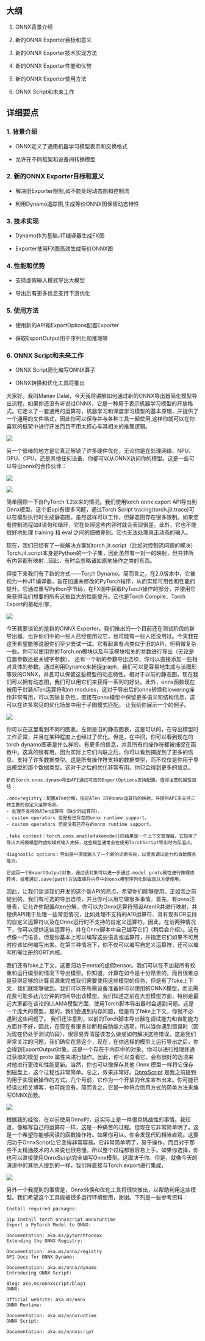 

## 大纲

1. ONNX背景介绍

2. 新的ONNX Exporter目标和意义

3. 新的ONNX Exporter技术实现方法  

4. 新的ONNX Exporter性能和优势

5. 新的ONNX Exporter使用方法

6. ONNX Script和未来工作

## 详细要点

### 1. 背景介绍

- ONNX定义了通用机器学习模型表示和交换格式

- 允许在不同框架和设备间转换模型

### 2. 新的ONNX Exporter目标和意义

- 解决旧Exporter限制,如不能处理动态图和控制流  

- 利用Dynamo追踪图,生成等价ONNX图保留动态特性

### 3. 技术实现

- Dynamo作为基础JIT编译器生成FX图

- Exporter使用FX图高效生成等价ONNX图

### 4. 性能和优势

- 支持虚假输入模式导出大模型

- 导出后有更多信息支持下游优化

### 5. 使用方法

- 使用新的API和ExportOptions配置Exporter

- 获取ExportOutput用于序列化和推理等

### 6. ONNX Script和未来工作

- ONNX Script简化编写ONNX算子

- ONNX转换和优化工具将推出

大家好。我叫Manav Dalal，今天我将讲解如何通过新的ONNX导出器简化模型导出流程。如果你还没有听说过ONNX，它是一种用于表示机器学习模型的开放格式。它定义了一套通用的运算符，机器学习和深度学习模型的基本原理，并提供了一个通用的文件格式，因此你可以保存并与各种工具一起使用,这样你就可以在你喜欢的框架中进行开发而且不用太担心与其相关的推理逻辑。

![](https://files.mdnice.com/user/53043/7a206167-72a2-4f4a-a85d-9e3f1b1c6d48.png)

另一个很棒的地方是它真正解锁了许多硬件优化，无论你是在处理网络、NPU、GPU、CPU，还是其他任何设备，你都可以从ONNX访问你的模型。这是一些可以导出onnx的合作伙伴：

![](https://files.mdnice.com/user/53043/f508b895-2d1e-4b59-9947-448b721c6db5.png)


![](https://files.mdnice.com/user/53043/b7581efa-ab3c-4c4b-85be-6b231e8d4958.png)

简单回顾一下自PyTorch 1.2以来的情况。我们使用torch.onnx.export API导出到Onnx模型。这个旧api有很多问题，通过Torch Script tracing(torch.jit.trace)可以在模型执行时生成静态图。虽然这样可以工作，但静态图存在很多限制。如果您有控制流程如if语句和循环，它在处理这些内容时就会表现很差。此外，它也不能很好地处理 training 和 eval 之间的细微差别。它也无法处理真正动态的输入。

现在，我们已经有了一些解决方案如torch.jit.script（比如对控制流问题的解决）Torch.jit.script本身是Python的一个子集，因此虽然有一对一的映射，但并非所有内容都有映射…因此，有时会忽略诸如原地操作之类的东西。

但接下来我们有了新的方式——Torch Dynamo。简而言之，在2.0版本中，它被视为一种JIT编译器，旨在加速未修改的PyTorch程序，从而实现可用性和性能的提升。它通过重写Python字节码，在FX图中获取PyTorch操作的部分，并使用它来获得我们想要的所有这些巨大的性能提升。它也是Torch Compile、Torch Export的基础引擎，

![](https://files.mdnice.com/user/53043/2044a894-22b1-444a-991b-5a9ed0d0c9b6.png)

今天我要谈论的是新的ONNX Exporter。我们推出的一个目前还在测试阶段的新导出器。也许你们中的一些人已经使用过它，也可能有一些人还没用过。今天我在这里希望能够说服你们至少去试一试。它看起来有点类似于旧的API，但稍微复杂一些。你可以使用你的Torch.nn模块以及与该模块相关的参数进行导出（无论是位置参数还是关键字参数）。
还有一个新的参数导出选项，你可以直接添加一些相对具体的参数。通过利用Dynamo来捕捉graph，我们可以更容易地生成与该图形等效的ONNX，并且可以保留这些模型的动态特性。相对于以前的静态图，现在我们可以拥有动态图，我们可以用它们来获得一系列的好处。此外，onnx函数现在被用于封装ATen运算符和nn.modules，这对于导出后的onnx转换和lowering操作非常有用，可以去除复杂性，直接在onnx模型中保留更多语义和结构信息，这可以在许多常见的优化场景中用于子图模式匹配。
让我给你展示一个的例子。


![](https://files.mdnice.com/user/53043/2af8beed-3bdf-43e6-867f-406302380939.png)


你可以在这里看到不同的图表。左侧是旧的静态图表，这是可以的，在导出模型时工作正常，并且在某种程度上也经过了优化。但是，在中间，你可以看到现在的torch dynamo图表是什么样的。有更多的信息，并且所有的操作符都被捕捉在函数中。这真的很有用，因为实际上它们内联之后，你可以看到捕捉到了更多的信息。支持了许多数据类型。这是所有操作符支持的数据类型，而不仅仅是你用于导出模型的那个数据类型。这对于之后的优化非常有用。你只会得到更多的信息。
```
新的torch.onnx.dynamo导出API通过可选的ExportOptions支持配置。值得注意的属性包括：

.onnxregistry：配置ATen分解，指定ATen IR到onnx运算符的映射，并提供API来支持三种主要的自定义运算场景。
- 处理不支持的ATen运算符（缺少的运算符）。
- custom operators 但是有已存在的onnx runtime support。
- custom operators 但是没有已存在的onnx runtime support。

.fake context：torch.onnx.enablefakemode()的结果是一个上下文管理器，它启用了导出大规模模型的虚拟模式输入支持，这些模型通常会在使用TorchScript导出时内存溢出。

diagnostic options：导出器中深度融入了一个新的诊断系统，以提高调试能力和自助服务能力。

它返回一个ExportOutput对象，通过该对象可以进一步通过.model proto属性进行推理或转换，或者通过.save(path)方法直接将内存中的onnx模型序列化到磁盘以方便使用。
```

因此，让我们谈谈我们开发的这个新API的亮点，希望你们能够使用。正如我之前提到的，我们有可选的导出选项，并且你可以用它做很多事情。首先，有onnx注册表，它允许你配置Aten分解，你可以为Onnx运算符预设AtenIR并进行映射，并提供API用于处理一些常见情况，比如处理不支持的A10运算符、具有现有OR支持的自定义运算符以及在Onnx运行时不支持的自定义运算符。因此，在前两种情况下，你可以提供这些运算符，并在Onnx脚本中自己编写它们（稍后会介绍）。这有点像一门语言，但是你基本上可以编写这些语言或运算符，并指定它们如果不可用时应该如何编写出来。在第三种情况下，你不仅可以编写自定义运算符，还可以编写所需注册的ORT内核。

我们还有fake上下文，这要归功于meta的虚假tensor。我们可以在不加载所有权重和运行模型的情况下导出模型。你知道，计算在如今是十分昂贵的，而且很难总是获得足够的计算资源来完成我们需要使用这些模型的任务，但是有了fake上下文，我们就能够做到。我们可以在所需设备准备好可以使用的ONNX模型，而无需花费可能多达几分钟的时间导出该模型。我们知道之前在大型模型方面，特别是最近大家都在谈论的LLAMA模型方面，使用Torch脚本导出器时会遇到问题。这是一个庞大的模型，是的，我们会遇到内存问题，但是有了fake上下文，你就不必遇到这些问题了。
我们还注意到，以前的Torch脚本导出器在调试能力和自助能力方面并不好，因此，在现在有很多诊断和自助能力选项，所以当你遇到错误时（因为现在仍处于测试阶段），很容易弄清楚该怎么做或如何解决这些错误。这是我们非常关注的问题，我们确实在意这个，现在，在你选择的模型上运行导出之后，你会得到ExportOutput对象。这是一个存在于内存中的对象，你可以进行推理并通过获取的模型 proto 属性来进行操作。因此，你可以查看它，会有很好的选项来对他进行更改和性能更新。当然，你也可以像保存其他 Onnx 模型一样将它保存到磁盘上，这个过程也非常简单。总之，效果非常好。[OnnxScript](https://github.com/microsoft/onnxscript) 是我之前提到的用于实现新操作的方式。几个月前，它作为一个开放的仓库宣布出来。你可能已经读过相关博客，也可能没有。简而言之，它是一种符合惯用方式的简单方法来编写ONNX函数。

![](https://files.mdnice.com/user/53043/782179f2-7410-425a-89eb-8ed7442b1577.png)

根据我的经验，在以前使用Onnx时，这实际上是一件很具挑战性的事情。我知道，像编写自己的运算符一样，这是一种痛苦的过程。但现在它非常简单明了。这是一个希望你能够阅读的函数操作符。如果你可以，你会发现代码相当直观。这要归功于OnnxScript让它变得非常容易。它非常简单明了，易于操作，而且对于那些不太精通技术的人来说也很易懂。所以整个过程都很容易上手。如果你选择，你也可以直接使用OnnxScript完全编写Onnx模型。这取决于你。但是，就像今天的演讲中的其他人提到的一样，我们将直接与Torch.export进行集成，

![](https://files.mdnice.com/user/53043/e72e9569-8c09-4973-b7ac-7a09221354ff.png)

另外一个我提到的事情是，Onnx转换和优化工具将很快推出，以帮助利用这些模型。我们希望这个工具能被很多运行环境使用，谢谢。下列是一些参考资料：

```
Install required packages:

pip install torch onnxscript onnxruntime
Export a PyTorch Model to ONNX:

Documentation: aka.ms/pytorchtoonnx
Extending the ONNX Registry:

Documentation: aka.ms/onnx/registry
API Docs for ONNX Dynamo:

Documentation: aka.ms/onnx/dynamo
Introducing ONNX Script:

Blog: aka.ms/onnxscript/blog1
ONNX:

Official website: aka.ms/onnx
ONNX Runtime:

Documentation: aka.ms/onnxruntime
ONNX Script:

Documentation: aka.ms/onnxscript
```
